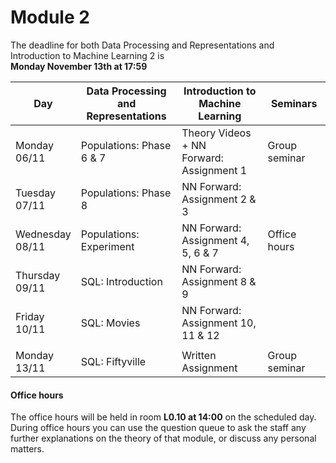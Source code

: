 
# Module 2

The deadline for both Data Processing and Representations and Introduction to Machine Learning 2 is<br>**Monday November 13th at 17:59**

| Day                | Data Processing<br>and Representations | Introduction to<br>Machine Learning | Seminars          |
| ------------------ | ---------------------------- | ----------------------------------- | --------------------------- |
| Monday<br>06/11    | Populations: Phase 6 & 7     | Theory Videos + NN<br>Forward: Assignment 1 | Group seminar       |
| Tuesday<br>07/11   | Populations: Phase 8         | NN Forward:<br>Assignment 2 & 3     |                             |
| Wednesday<br>08/11 | Populations: Experiment      | NN Forward:<br>Assignment 4, 5, 6 & 7 | Office hours              |
| Thursday<br>09/11  | SQL: Introduction            | NN Forward:<br>Assignment 8 & 9     |                             |
| Friday<br>10/11    | SQL: Movies                  | NN Forward:<br>Assignment 10, 11 & 12 |                           |
|                    |                              |                                       |                           |
| Monday<br>13/11    | SQL: Fiftyville              | Written Assignment                  | Group seminar               |



#### Office hours

The office hours will be held in room **L0.10 at 14:00** on the scheduled day. During office hours you can use the question queue to ask the staff any further explanations on the theory of that module, or discuss any personal matters.


